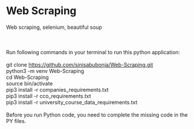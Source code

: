 # Web Scraping
Web scraping, selenium, beautiful soup\
\
\
\
Run following commands in your terminal to run this python application:\
\
git clone https://github.com/sinisabubonja/Web-Scraping.git \
python3 -m venv Web-Scraping\
cd Web-Scraping\
source bin/activate\
pip3 install -r companies_requirements.txt\
pip3 install -r cco_requirements.txt\
pip3 install -r university_course_data_requirements.txt\
\
Before you run Python code, you need to complete the missing code in the PY files.
